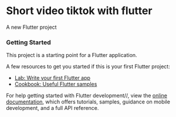 # Short video tiktok with flutter

A new Flutter project

### Getting Started

This project is a starting point for a Flutter application.

A few resources to get you started if this is your first Flutter project:

- [Lab: Write your first Flutter app](https://docs.flutter.dev/get-started/codelab)
- [Cookbook: Useful Flutter samples](https://docs.flutter.dev/cookbook)

For help getting started with Flutter development//, view the
[online documentation](https://docs.flutter.dev/), which offers tutorials,
samples, guidance on mobile development, and a full API reference.
